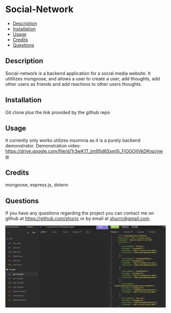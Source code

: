 # Social-Network

- [Description](#description)
- [Installation](#installation)
- [Usage](#usage)
- [Credits](#credits)
- [Questions](#questions)


## Description
Social-network is a backend application for a social media website. It utitilizes mongoose, and allows a user to create a user, add thoughts, add other users as friends and add reactions to other users thoughts.

## Installation
Git clone plus the link provided by the github repo 
    
## Usage
It currently only works utilizes insomnia as it is a purely backend demonstrator.
Demonstration video: https://drive.google.com/file/d/1r3wK1T_tm95d6Sxm5j_FlOGOlIVkDKnp/view


## Credits
mongoose, express.js, dotenv


## Questions
If you have any questions regarding the project you can contact me on github at https://github.com/shurrc or by email at shurrc@gmail.com.

<img src="./assets/Screen Shot 2022-11-30 at 4.50.19 PM.png"
     alt="project screenshot"/>

